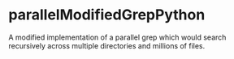 # parallelModifiedGrepPython
A modified implementation of a parallel grep which would search recursively across multiple directories and millions of files.
